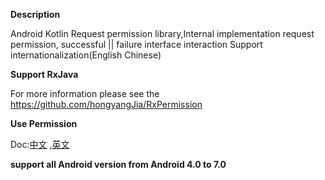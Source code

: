 **Description**

 Android Kotlin Request permission library,Internal implementation request permission, successful ||  failure interface interaction
 Support internationalization(English Chinese) 

**Support RxJava**

 For more information please see the https://github.com/hongyangJia/RxPermission

 **Use Permission**
 
 Doc:[中文](https://github.com/hongyangJia/RxKotlinPermission/tree/master/docs ) ,[英文](https://github.com/hongyangJia/RxKotlinPermission/tree/master/docs )  

**support all Android version from Android 4.0 to 7.0**

  
  
  